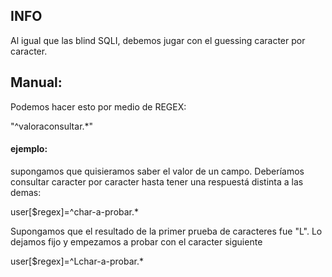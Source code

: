 ## INFO

Al igual que las blind SQLI, debemos jugar con el guessing caracter por caracter.


## Manual:

Podemos hacer esto por medio de REGEX:

"^valoraconsultar.\*"


#### ejemplo: 
supongamos que quisieramos saber el valor de un campo. Deberíamos consultar caracter por caracter hasta tener una respuestá distinta a las demas:

user[$regex]=^char-a-probar.\*

Supongamos que el resultado de la primer prueba de caracteres fue "L". Lo dejamos fijo y empezamos a probar con el caracter siguiente

user[$regex]=^Lchar-a-probar.\*
